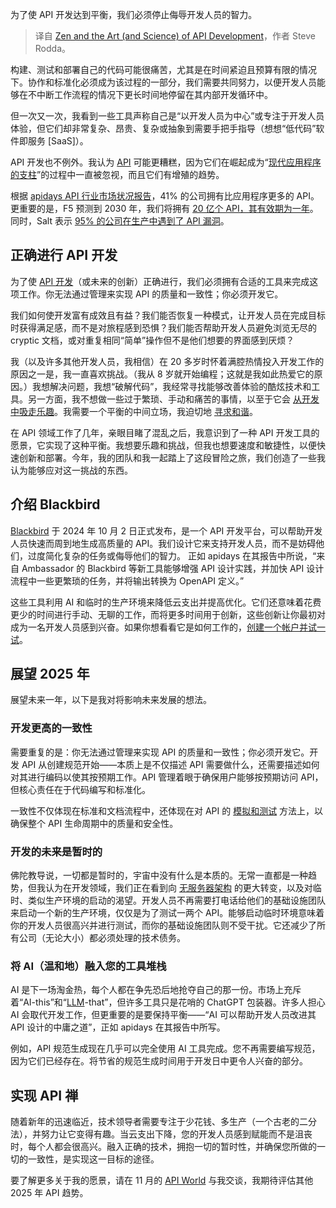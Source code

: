 
<!--
title: 禅与API开发的艺术（和科学）
cover: https://cdn.thenewstack.io/media/2024/09/e8ad8fa8-zen-api-development.jpg
-->

为了使 API 开发达到平衡，我们必须停止侮辱开发人员的智力。

> 译自 [Zen and the Art (and Science) of API Development](https://thenewstack.io/zen-and-the-art-and-science-of-api-development/)，作者 Steve Rodda。

构建、测试和部署自己的代码可能很痛苦，尤其是在时间紧迫且预算有限的情况下。协作和标准化必须成为该过程的一部分，我们需要共同努力，以便开发人员能够在不中断工作流程的情况下更长时间地停留在其内部开发循环中。

但一次又一次，我看到一些工具声称自己是“以开发人员为中心”或专注于开发人员体验，但它们却非常复杂、昂贵、复杂或抽象到需要手把手指导（想想“低代码”软件即服务 [SaaS]）。

API 开发也不例外。我认为 [API](https://thenewstack.io/api-management/) 可能更糟糕，因为它们在崛起成为“[现代应用程序的支柱](https://dev.to/ismailco96/understanding-apis-the-backbone-of-modern-applications-2n0n)”的过程中一直被忽视，而且它们有增殖的趋势。

根据 [apidays API 行业市场状况报告](https://www.apidays.global/industry-reports/)，41% 的公司拥有比应用程序更多的 API。更重要的是，F5 预测到 2030 年，我们将拥有 [20 亿个 API，其有效期为一年](https://www.f5.com/pdf/reports/f5-office-of-the-cto-report-continuous-api-sprawl.pdf)。同时，Salt 表示 [95% 的公司在生产中遇到了 API 漏洞](https://content.salt.security/state-api-report.html)。

## 正确进行 API 开发

为了使 [API 开发](https://roadmap.sh/api-design)（或未来的创新）正确进行，我们必须拥有合适的工具来完成这项工作。你无法通过管理来实现 API 的质量和一致性；你必须开发它。

我们如何使开发富有成效且有益？我们能否恢复一种模式，让开发人员在完成目标时获得满足感，而不是对旅程感到恐惧？我们能否帮助开发人员避免浏览无尽的 cryptic 文档，或对重复相同“简单”操作但不是他们想要的界面感到厌烦？

我（以及许多其他开发人员，我相信）在 20 多岁时怀着满腔热情投入开发工作的原因之一是，我一直喜欢挑战。（我从 8 岁就开始编程；这就是我如此热爱它的原因。）我想解决问题，我想“破解代码”，我经常寻找能够改善体验的酷炫技术和工具。另一方面，我不想做一些过于繁琐、手动和痛苦的事情，以至于它会 [从开发中吸走乐趣](https://thenewstack.io/7-step-plan-to-make-development-fun/)。我需要一个平衡的中间立场，我迫切地 [寻求和谐](https://www.forbes.com/councils/forbestechcouncil/2024/05/30/rethinking-api-management-should-you-unbundle-or-is-there-a-better-approach/)。

在 API 领域工作了几年，亲眼目睹了混乱之后，我意识到了一种 API 开发工具的愿景，它实现了这种平衡。我想要乐趣和挑战，但我也想要速度和敏捷性，以便快速创新和部署。今年，我的团队和我一起踏上了这段冒险之旅，我们创造了一些我认为能够应对这一挑战的东西。

## 介绍 Blackbird

[Blackbird](https://www.getambassador.io/products/blackbird/api-development) 于 2024 年 10 月 2 日正式发布，是一个 API 开发平台，可以帮助开发人员快速而周到地生成高质量的 API。我们设计它来支持开发人员，而不是妨碍他们，过度简化复杂的任务或侮辱他们的智力。
正如 apidays 在其报告中所说，“来自 Ambassador 的 Blackbird 等新工具能够增强 API 设计实践，并加快 API 设计流程中一些更繁琐的任务，并将输出转换为 OpenAPI 定义。”

这些工具利用 AI 和临时的生产环境来降低云支出并提高优化。它们还意味着花费更少的时间进行手动、无聊的工作，而将更多时间用于创新，这些创新让你最初对成为一名开发人员感到兴奋。如果你想看看它是如何工作的，[创建一个帐户并试一试](https://blackbird.a8r.io)。

## 展望 2025 年

展望未来一年，以下是我对将影响未来发展的想法。

### 开发更高的一致性

需要重复的是：你无法通过管理来实现 API 的质量和一致性；你必须开发它。开发 API 从创建规范开始——本质上是不仅描述 API 需要做什么，还需要描述如何对其进行编码以使其按预期工作。API 管理着眼于确保用户能够按预期访问 API，但核心责任在于代码编写和标准化。

一致性不仅体现在标准和文档流程中，还体现在对 API 的 [模拟和测试](https://www.getambassador.io/blog/streamline-development-effective-api-mocking) 方法上，以确保整个 API 生命周期中的质量和安全性。

### 开发的未来是暂时的

佛陀教导说，一切都是暂时的，宇宙中没有什么是本质的。无常一直都是一种趋势，但我认为在开发领域，我们正在看到向 [无服务器架构](https://www.getambassador.io/blog/enhancing-serverless-architecture-production-like-environments) 的更大转变，以及对临时、类似生产环境的启动的渴望。开发人员不再需要打电话给他们的基础设施团队来启动一个新的生产环境，仅仅是为了测试一两个 API。能够启动临时环境意味着你的开发人员很高兴并进行测试，而你的基础设施团队则不受干扰。它还减少了所有公司（无论大小）都必须处理的技术债务。

### 将 AI（温和地）融入您的工具堆栈

AI 是下一场淘金热，每个人都在争先恐后地抢夺自己的那一份。市场上充斥着“AI-this”和“[LLM](https://thenewstack.io/llm/)-that”，但许多工具只是花哨的 ChatGPT 包装器。许多人担心 AI 会取代开发工作，但更重要的是要保持平衡——“AI 可以帮助开发人员改进其 API 设计的中庸之道”，正如 apidays 在其报告中所写。

例如，API 规范生成现在几乎可以完全使用 AI 工具完成。您不再需要编写规范，因为它们已经存在。将节省的规范生成时间用于开发日中更令人兴奋的部分。

## 实现 API 禅

随着新年的迅速临近，技术领导者需要专注于少花钱、多生产（一个古老的二分法），并努力让它变得有趣。当云支出下降，您的开发人员感到赋能而不是沮丧时，每个人都会很高兴。融入正确的技术，拥抱一切的暂时性，并确保您所做的一切的一致性，是实现这一目标的途径。

要了解更多关于我的愿景，请在 11 月的 [API World](https://www.getambassador.io/events/api-world-2024) 与我交谈，我期待评估其他 2025 年 API 趋势。

